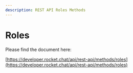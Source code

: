 ```yaml
---
description: REST API Roles Methods
---
```


# Roles

Please find the document here: 

[https://developer.rocket.chat/api/rest-api/methods/roles](https://developer.rocket.chat/api/rest-api/methods/roles)

